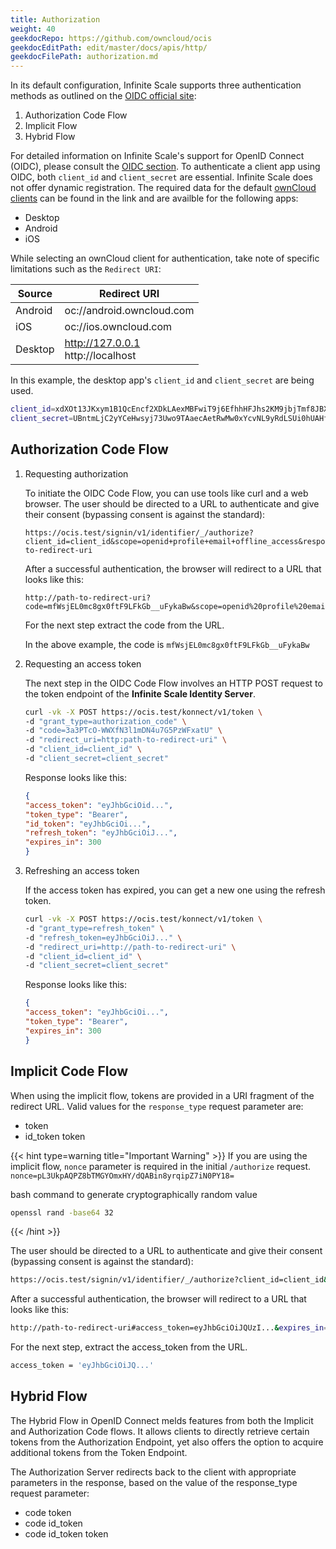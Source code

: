 ```yaml
---
title: Authorization
weight: 40
geekdocRepo: https://github.com/owncloud/ocis
geekdocEditPath: edit/master/docs/apis/http/
geekdocFilePath: authorization.md
---
```


In its default configuration, Infinite Scale supports three authentication methods as outlined on the [OIDC official site](https://openid.net/specs/openid-connect-core-1_0.html#rfc.section.3):
1. Authorization Code Flow
2. Implicit Flow
3. Hybrid Flow

For detailed information on Infinite Scale's support for OpenID Connect (OIDC), please consult the [OIDC section](../../ocis/identity-provider/oidc.md).
To authenticate a client app using OIDC, both `client_id` and `client_secret` are essential. Infinite Scale does not offer dynamic registration. The required data for the default [ownCloud clients](https://doc.owncloud.com/server/next/admin_manual/configuration/user/oidc/oidc.html#client-ids-secrets-and-redirect-uris) can be found in the link and are availble for the following apps:
- Desktop
- Android
- iOS

While selecting an ownCloud client for authentication, take note of specific limitations such as the `Redirect URI`:

| Source | Redirect URI |
|------|--------|
|Android|oc://android.owncloud.com|
|iOS|oc://ios.owncloud.com|
|Desktop|http://127.0.0.1 <br> http://localhost |

In this example, the desktop app's `client_id` and `client_secret` are being used.

```bash
client_id=xdXOt13JKxym1B1QcEncf2XDkLAexMBFwiT9j6EfhhHFJhs2KM9jbjTmf8JBXE69
client_secret=UBntmLjC2yYCeHwsyj73Uwo9TAaecAetRwMw0xYcvNL9yRdLSUi0hUAHfvCHFeFh
```

## Authorization Code Flow

1. Requesting authorization

   To initiate the OIDC Code Flow, you can use tools like curl and a web browser.
   The user should be directed to a URL to authenticate and give their consent (bypassing consent is against the standard):

    ```plaintext
    https://ocis.test/signin/v1/identifier/_/authorize?client_id=client_id&scope=openid+profile+email+offline_access&response_type=code&redirect_uri=http://path-to-redirect-uri
    ```

    After a successful authentication, the browser will redirect to a URL that looks like this:

    ```plaintext
    http://path-to-redirect-uri?code=mfWsjEL0mc8gx0ftF9LFkGb__uFykaBw&scope=openid%20profile%20email%20offline_access&session_state=32b08dd...&state=
    ```

    For the next step extract the code from the URL.

    In the above example,
    the code is `mfWsjEL0mc8gx0ftF9LFkGb__uFykaBw`

2. Requesting an access token

   The next step in the OIDC Code Flow involves an HTTP POST request
   to the token endpoint of the **Infinite Scale Identity Server**.

    ```bash
    curl -vk -X POST https://ocis.test/konnect/v1/token \
    -d "grant_type=authorization_code" \
    -d "code=3a3PTcO-WWXfN3l1mDN4u7G5PzWFxatU" \
    -d "redirect_uri=http:path-to-redirect-uri" \
    -d "client_id=client_id" \
    -d "client_secret=client_secret"
    ```

   Response looks like this:
    ```json
    {
    "access_token": "eyJhbGciOid...",
    "token_type": "Bearer",
    "id_token": "eyJhbGciOi...",
    "refresh_token": "eyJhbGciOiJ...",
    "expires_in": 300
    }
    ```

3. Refreshing an access token

   If the access token has expired, you can get a new one using the refresh token.
    ```bash
    curl -vk -X POST https://ocis.test/konnect/v1/token \
    -d "grant_type=refresh_token" \
    -d "refresh_token=eyJhbGciOiJ..." \
    -d "redirect_uri=http://path-to-redirect-uri" \
    -d "client_id=client_id" \
    -d "client_secret=client_secret"
    ```

   Response looks like this:
    ```json
    {
    "access_token": "eyJhbGciOi...",
    "token_type": "Bearer",
    "expires_in": 300
    }
    ```

## Implicit Code Flow

When using the implicit flow, tokens are provided in a URI fragment of the redirect URL.
Valid values for the `response_type` request parameter are:

- token
- id_token token

{{< hint type=warning title="Important Warning" >}}
If you are using the implicit flow, `nonce` parameter is required in the initial `/authorize` request.
`nonce=pL3UkpAQPZ8bTMGYOmxHY/dQABin8yrqipZ7iN0PY18=`

bash command to generate cryptographically random value
```bash
openssl rand -base64 32
```
{{< /hint >}}

The user should be directed to a URL to authenticate and give their consent (bypassing consent is against the standard):
```bash
https://ocis.test/signin/v1/identifier/_/authorize?client_id=client_id&scope=openid+profile+email+offline_access&response_type=id_token+token&redirect_uri=http://path-to-redirect-uri&nonce=pL3UkpAQPZ8bTMGYOmxHY/dQABin8yrqipZ7iN0PY18=
 ```

After a successful authentication, the browser will redirect to a URL that looks like this:
```bash
http://path-to-redirect-uri#access_token=eyJhbGciOiJQUzI...&expires_in=300&id_token=eyJhbGciOiJ...&scope=email%20openid%20profile&session_state=c8a1019f5e054d...&state=&token_type=Bearer
```

For the next step, extract the access_token from the URL.
```bash
access_token = 'eyJhbGciOiJQ...'
 ```

## Hybrid Flow
The Hybrid Flow in OpenID Connect melds features from both the Implicit and Authorization Code flows. It allows clients to directly retrieve certain tokens from the Authorization Endpoint, yet also offers the option to acquire additional tokens from the Token Endpoint.

The Authorization Server redirects back to the client with appropriate parameters in the response, based on the value of the response_type request parameter:
- code token
- code id_token
- code id_token token
